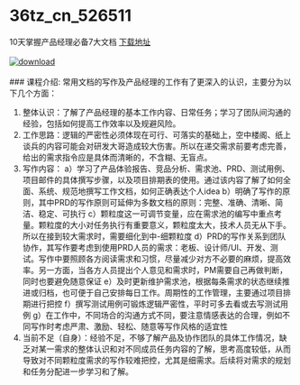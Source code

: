 # 36tz_cn_526511
10天掌握产品经理必备7大文档
[下载地址](http://www.36tz.cn/article/526511 "下载地址")
<br/></br>[![download](http://36tz.cn/muke_img/2019_08_1-78-300x230.png "下载地址")](http://www.36tz.cn/article/526511 "下载地址")
<br/></br>### 课程介绍:
常用文档的写作及产品经理的工作有了更深入的认识，主要分为以下几个方面：
1. 整体认识：了解了产品经理的基本工作内容、日常任务；学习了团队间沟通的经验，包括如何提高工作效率以及规避风险。
2. 工作思路：逻辑的严密性必须体现在可行、可落实的基础上，空中楼阁、纸上谈兵的内容可能会对研发大哥造成较大伤害。所以在递交需求前要考虑完善，给出的需求指令应是具体而清晰的，不含糊、无盲点。
3. 写作内容：
a）学习了产品体验报告、竞品分析、需求池、PRD、测试用例、项目邮件的具体撰写步骤，以及项目排期表的使用。通过该内容了解了如何全面、系统、规范地撰写工作文档，如何正确表达个人idea
b）明确了写作的原则，其中PRD的写作原则可延伸为多数文档的原则：完整、准确、清晰、简洁、稳定、可执行
c）颗粒度这一可调节变量，应在需求池的编写中重点考量。颗粒度的大小对任务执行有重要意义，颗粒度太大，技术人员无从下手。所以在接到较大需求时，需要细化到中-细颗粒度
d）PRD的写作关系到团队协作，其写作要考虑到使用PRD人员的需求：老板、设计师/UI、开发、测试。写作中要照顾各方阅读需求和习惯，尽量减少对方不必要的麻烦，提高效率。另一方面，当各方人员提出个人意见和需求时，PM需要自己再做判断，同时也要避免随意保证
e）及时更新维护需求池，根据每条需求的状态继续推进或归档，也可便于自己安排每日工作。周期性的工作管理，主要通过项目排期进行把控
f）撰写测试用例可锻炼逻辑严密性，平时可多去看或去写测试用例
g）在工作中，不同场合的沟通方式不同，要注意情感表达的合理，例如不同写作时考虑严肃、激励、轻松、随意等写作风格的适宜性
4. 当前不足（自身）：经验不足，不够了解产品及协作团队的具体工作情况，缺乏对某一需求的整体认识和对不同成员任务内容的了解，思考高度较低，从而导致对不同颗粒度需求的写作较难把控，尤其是细需求。后续将对需求的规划和任务分配进一步学习和了解。


